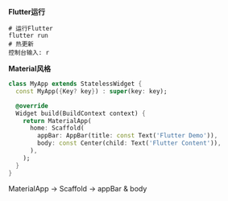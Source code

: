 **Flutter运行**

```shell
# 运行Flutter
flutter run
# 热更新
控制台输入: r
```

**Material风格**

```dart
class MyApp extends StatelessWidget {
  const MyApp({Key? key}) : super(key: key);

  @override
  Widget build(BuildContext context) {
    return MaterialApp(
      home: Scaffold(
        appBar: AppBar(title: const Text('Flutter Demo')),
        body: const Center(child: Text('Flutter Content')),
      ),
    );
  }
}
```

MaterialApp -> Scaffold -> appBar & body